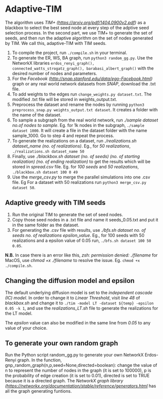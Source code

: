 # Adaptive-TIM

The algorithm uses *TIM+ (https://arxiv.org/pdf/1404.0900v2.pdf)* as a blackbox to select the best seed node at every step of the adptive seed selection process.
In the second part, we use TIM+ to generate the set of seeds, and then run the adaptive algorithm on the set of nodes generated by TIM. We call this, adaptive-TIM with TIM seeds.

1. To compile the project, run `./compile.sh` in your terminal.
2. To generate the ER, WS, BA graph, run `python3 random_gg.py`. Use the NetworkX libraries `erdos_renyi_graph(), connected_watts_strogatz_graph(), barabasi_albert_graph()` with the desired number of nodes and parameters.
3. For the *Facebook (http://snap.stanford.edu/data/ego-Facebook.html)* graph or any real world network datasets from *SNAP*, download the .txt file.
4. To add weights to the edges run `change_weights.py dataset.txt`. The modified .txt file will be stored in weights_output.txt.
5. Preprocess the dataset and rename the nodes by running `python3 preprocess_snap.py weights_output.txt dataset`. It creates a folder with the name of the dataset.
6. To sample a subgraph from the real world network, run *./sample dataset no.of nodes to sample*. Eg. for 1k nodes in the subgraph, `./sample dataset 1000`. It will create a file in the dataset folder with the name sample_1000. Go to step 4 and repeat the process.
7. To generate the realizations on a dataset, run *./realizations.sh dataset_name (no. of realizations)*. Eg., for *50 realizations*, `./realizations.sh dataset_name 50`
8. Finally, use *./blackbox.sh dataset (no. of seeds) (no. of starting realization) (no. of ending realization)* to get the results which will be stored in *spread.csv* file. Eg. for *100 seeds* and *50 realizations*, `./blackbox.sh dataset 100 0 49`
9. Use the *merge_csv.py* to merge the parallel simulations into one .csv file. Eg For a dataset with 50 realizations run `python3 merge_csv.py dataset 50`.


## Adaptive greedy with TIM seeds

1. Run the original TIM to generate the set of seed nodes.
2. Copy those seed nodes in a .txt file and name it seeds_0.05.txt and put it in the same folder as the dataset.
3. For generating the .csv file with results, use *./bfs.sh dataset no. of seeds no. of realizations epsilon_value*. Eg.,  for 100 seeds with 50 realizations and a epsilon value of 0.05 run, `./bfs.sh dataset 100 50 0.05`.

**N.B.** In case there is an error like this, *zsh: permission denied: ./filename* for MacOS, use *chmod +x ./filename* to resolve the issue. Eg. `chmod +x ./compile.sh`.

## Changing the diffusion model and epsilon

The default underlying diffusion model is set to the *independent cascade (IC) model*. In order to change it to *Linear Threshold*, visit *line 48* of *blackbox.sh* and change it to `./tim -model LT -dataset ${temp} -epsilon 0.05 -k 1`, and use the *realizations_LT.sh* file to generate the realizations for the LT model. 

The *epsilon* value can also be modified in the same line from *0.05* to any value of your choice.


## To generate your own random graph

Run the Python script random_gg.py to generate your own NetworkX Erdos-Renyi graph. In the function, gnp_random_graph(n,p,seed=None,directed=boolean): change the value of n to represent the number of nodes in the graph (it is set to 100000), p is the probability of edge creation (it is set to 0.01), directed is set to TRUE because it is a directed graph.
The *NetworkX graph library (https://networkx.org/documentation/stable/reference/generators.html* has all the graph generating funtions.

